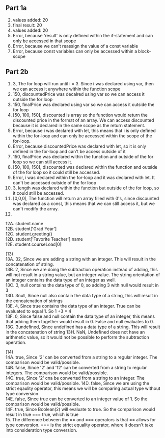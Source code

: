 ## Part 1a
2. values added: 20
3. final result: 20
4. values added: 20
5. Error, because 'result' is only defined within the if-statement and can only be accessed in that scope
6. Error, because we can't reassign the value of a const variable
7. Error, because const variables can only be accessed within a block-scope

## Part 2b
1. 3, The for loop will run until i = 3. Since i was declared using var, then we can access it anywhere within the function scope
2. 150, discountedPrice was decalred using var so we can access it outside the for loop
3. 150, finalPrice was declared using var so we can access it outside the for loop
4. [50, 100, 150], discounted is array so the function would return the discounted price in the format of an array. We can access discounted because it is declared in the same scope as the return statement. 
5. Error, because i was declared with let, this means that i is only defined within the for-loop and can only be accessed within the scope of the for-loop.
6. Error, because discountedPrice was declared with let, so it is only defined in the for-loop and can't be access outside of it
7. 150, finalPrice was declared within the function and outside of the for loop so we can still access it.
8. [50, 100, 150], discounted was declared within the function and outside of the for loop so it could still be accessed. 
9. Error, i was declared within the for-loop and it was declared with let. It can't be accessed outside of the for loop
10. 3, length was declared within the function but outside of the for loop, so it could still be accessed.
11. [0,0,0], The function will return an array filled with 0's, since discounted was declared as a const, this means that we can still access it, but we can't modify the array. 
12. 
12A.  student.name \
12B.  student['Grad Year'] \
12C.  student.greeting()   
12D.  student['Favorite Teacher'].name  
12E.  student.courseLoad[0]   

(13)  
13A. 32, Since we are adding a string with an integer. This will result in the concatenation of string.  
13B. 2, Since we are doing the subtraction operation instead of adding, this will not result in a string value, but an integer value. The string orientation of an integer contains the data type of an integer as well.  
13C. 3, null contains the data type of 0, so adding 3 with null would result in 3  
13D. 3null, Since null also contain the data type of a string, this will result in the concatenation of strings  
13E. 4, Since true contains the data type of an integer. True can be evaluated to equal 1. So 1 +3 = 4  
13F. 0, Since false and null contain the data type of an integer, this means that adding them together would result in 0. False and null evaluates to 0.  
13G. 3undefined, Since undefined has a data type of a string. This will result in the concatenation of string 
13H. NaN, Undefined does not have an arithmetic value, so it would not be possible to perform the subtraction operation.  

(14)  
14A. true, Since '2' can be converted from a string to a regular integer. The comparison would be valid/possible.  
14B. false, Since '2' and '12' can be converted from a string to regular integers. The comparison would be valid/possible.  
14C. true, Since '2' cna be converted from a string to an integer. The comparison would be valid/possible.
14D. false, Since we are using the strict eqaulity operator, this means we will be comparing actual type without type conversion  
14E. false, Since true can be converted to an integer value of 1. So the comparison would be valid/possible.  
14F. true, Since Boolean(2) will evaluate to true. So the comparison would result in true === true, which is true  
15. The difference between the == and === operators is that == allows for type conversion. === is the strict equality operator, where it doesn't take into consideration type conversion.  





